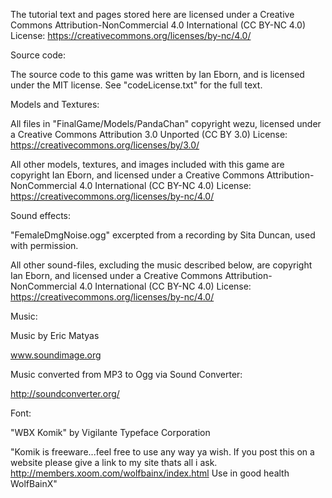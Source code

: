 The tutorial text and pages stored here are licensed under a Creative Commons Attribution-NonCommercial 4.0 International (CC BY-NC 4.0) License:
 https://creativecommons.org/licenses/by-nc/4.0/


Source code:

The source code to this game was written by Ian Eborn, and is licensed under the MIT license. See "codeLicense.txt" for the full text.


Models and Textures:

All files in "FinalGame/Models/PandaChan" copyright wezu, licensed under a Creative Commons Attribution 3.0 Unported (CC BY 3.0) License:
 https://creativecommons.org/licenses/by/3.0/

All other models, textures, and images included with this game are copyright Ian Eborn, and licensed under a Creative Commons Attribution-NonCommercial 4.0 International (CC BY-NC 4.0) License:
 https://creativecommons.org/licenses/by-nc/4.0/


Sound effects:

"FemaleDmgNoise.ogg" excerpted from a recording by Sita Duncan, used with permission.

All other sound-files, excluding the music described below, are copyright Ian Eborn, and licensed under a Creative Commons Attribution-NonCommercial 4.0 International (CC BY-NC 4.0) License:
 https://creativecommons.org/licenses/by-nc/4.0/


Music:

Music by Eric Matyas

www.soundimage.org

Music converted from MP3 to Ogg via Sound Converter: 

http://soundconverter.org/


Font:

"WBX Komik" by Vigilante Typeface Corporation

"Komik is freeware...feel free to use any way ya wish.
If you post this on a website please give a link to my
site thats all i ask.  http://members.xoom.com/wolfbainx/index.html
Use in good health
WolfBainX"
